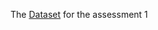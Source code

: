 The [Dataset]([url](https://universityoflincoln-my.sharepoint.com/my?id=%2Fpersonal%2F29385647%5Fstudents%5Flincoln%5Fac%5Fuk%2FDocuments%2FUOL%20learning%2FSemester%20B%2FAdvanced%20ML%2FAssessment%201%2FDataset)) for the assessment 1


